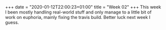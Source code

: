 +++
date = "2020-01-12T22:00:23+01:00"
title = "Week 02"
+++
This week I been mostly handling real-world stuff and only manage to a little bit of work on euphoria, mainly fixing the travis build. Better luck next week I guess.
